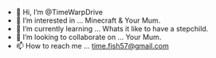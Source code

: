 - 👋 Hi, I’m @TimeWarpDrive
- 👀 I’m interested in ... Minecraft & Your Mum.
- 🌱 I’m currently learning ... Whats it like to have a stepchild.
- 💞️ I’m looking to collaborate on ... Your Mum.
- 📫 How to reach me ... time.fish57@gmail.com


